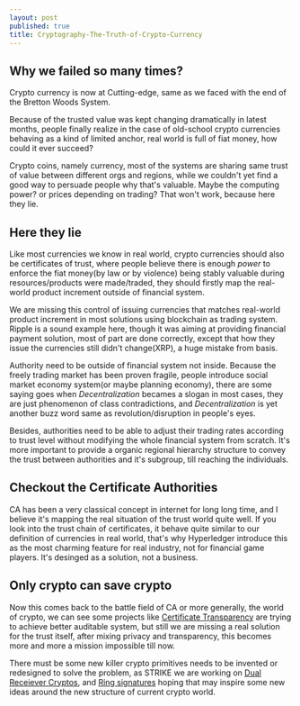 ```yaml
---
layout: post
published: true
title: Cryptography-The-Truth-of-Crypto-Currency
---
```

## Why we failed so many times?

Crypto currency is now at Cutting-edge, same as we faced with the end of the Bretton Woods System. 

Because of the trusted value was kept changing dramatically in latest months, people finally realize in the case of old-school crypto currencies behaving as a kind of limited anchor, real world is full of fiat money, how could it ever succeed? 

Crypto coins, namely currency, most of the systems are sharing same trust of value between different orgs and regions, while we couldn't yet find a good way to persuade people why that's valuable. Maybe the computing power? or prices depending on trading? That won't work, because here they lie.

## Here they lie

Like most currencies we know in real world, crypto currencies should also be certificates of trust, where people believe there is enough *power* to enforce the fiat money(by law or by violence) being stably valuable during resources/products were made/traded, they should firstly map the real-world product increment outside of financial system. 

We are missing this control of issuing currencies that matches real-world product increment in most solutions using blockchain as trading system. Ripple is a sound example here, though it was aiming at providing financial payment solution, most of part are done correctly, except that how they issue the currencies still didn't change(XRP), a huge mistake from basis.

Authority need to be outside of financial system not inside. Because the freely trading market has been proven fragile, people introduce social market economy system(or maybe planning economy), there are some saying goes when *Decentralization* becames a slogan in most cases, they are just phenomenon of class contradictions, and *Decentralization* is yet another buzz word same as revolution/disruption in people's eyes.

Besides, authorities need to be able to adjust their trading rates according to trust level without modifying the whole financial system from scratch. It's more important to provide a organic regional hierarchy structure to convey the trust between authorities and it's subgroup, till reaching the individuals.

## Checkout the Certificate Authorities

CA has been a very classical concept in internet for long long time, and I believe it's mapping the real situation of the trust world quite well. If you look into the trust chain of certificates, it behave quite similar to our definition of currencies in real world, that's why Hyperledger introduce this as the most charming feature for real industry, not for financial game players. It's desinged as a solution, not a business.

## Only crypto can save crypto

Now this comes back to the battle field of CA or more generally, the world of crypto, we can see some projects like [Certificate Transparency](https://www.certificate-transparency.org/) are trying to achieve better auditable system, but still we are missing a real solution for the trust itself, after mixing privacy and transparency, this becomes more and more a mission impossible till now.

There must be some new killer crypto primitives needs to be invented or redesigned to solve the problem, as STRIKE we are working on [Dual Receiever Cryptos](https://github.com/twstrike/cramershoup/blob/master/src/include/cramershoup.h#L76), and [Ring signatures](https://github.com/twstrike/otrv4/blob/master/otrv4.md#rom-authentication) hoping that may inspire some new ideas around the new structure of current crypto world.
